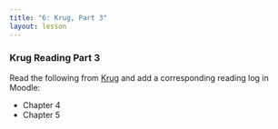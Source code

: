 ```yaml
---
title: "6: Krug, Part 3"
layout: lesson
---
```

### Krug Reading Part 3

Read the following from [Krug](krug) and add a corresponding reading log in Moodle:

* Chapter 4
* Chapter 5

[krug]: http://re.philschanely.com/krug